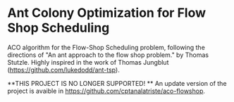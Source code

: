 Ant Colony Optimization for Flow Shop Scheduling
================================================

ACO algorithm for the Flow-Shop Scheduling problem, following the directions of "An ant approach to the flow shop problem." by Thomas Stutzle. Highly inspired in the work of Thomas Jungblut (https://github.com/lukedodd/ant-tsp).

**THIS PROJECT IS NO LONGER SUPPORTED! ** An update version of the project is avaible in https://github.com/cptanalatriste/aco-flowshop.
